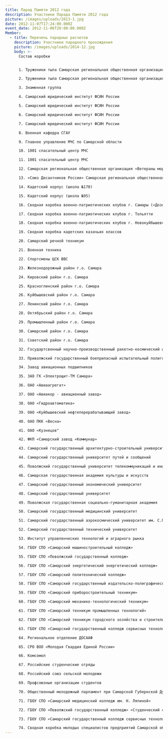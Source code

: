 ```yaml
---
title: Парад Памяти 2012 года
description: Участники Парада Памяти 2012 года
picture: /images/uploads/2013-1.jpg
date: 2012-11-07T17:24:00.000Z
event_date: 2012-11-06T20:00:00.000Z
Member:
  - title: Перечень парадных расчетов
    description: Участники парадного прохождения
    picture: /images/uploads/2014-12.jpg
    body: >-
      Состав коробки


      1. Труженики тыла Самарская региональная общественная организация «Труженики тыла и ветераны труда»

      2. Труженики тыла Самарская региональная общественная организация «Труженики тыла и ветераны труда»

      3. Знаменная группа 

      4. Самарский юридический институт ФСИН России

      5. Самарский юридический институт ФСИН России

      6. Самарский юридический институт ФСИН России

      7. Самарский юридический институт ФСИН России

      8. Военная кафедра СГАУ

      9. Главное управление МЧС по Самарской области

      10. 1001 спасательный центр МЧС

      11. 1001 спасательный центр МЧС

      12. Самарская региональная общественная организация «Ветераны морской пехоты и спецназа ВМФ»

      13. «Союз Десантников России» Самарская региональная общественная организация Союз ветеранов ВДВ и войск специального назначения

      14. Кадетский корпус (школа №170)

      15. Кадетский корпус (школа №95)

      16. Сводная коробка военно-патриотических клубов г. Самары («Дозор», «Гранит»)

      17. Сводная коробка военно-патриотических клубов г. Тольятти

      18. Сводная коробка военно-патриотических клубов г. Новокуйбышевска и г. Кинель

      19. Сводная коробка кадетских казачьих классов

      20. Самарский речной техникум

      21. Военная техника

      22. Спортсмены ЦСК ВВС

      23. Железнодорожный район г.о. Самара

      24. Кировский район г.о. Самара

      25. Красноглинский район г.о. Самара

      26. Куйбышевский район г.о. Самара

      27. Ленинский район г.о. Самара

      28. Октябрьский район г.о. Самара

      29. Промышленный район г.о. Самара

      30. Самарский район г.о. Самара

      31. Советский район г.о. Самара

      32. Государтсвенный научно-производственный ракетно-космический центр «ЦСКБ Прогресс»

      33. Приволжский государственный боеприпасный испытательный полигон

      34. Завод авиационных подшипников

      35. ЗАО ГК «Электрощит-ТМ Самара»

      36. ОАО «Авиаагрегат»

      37. ОАО «Авиакор - авиационный завод»

      38. ОАО «Гидроавтоматика»

      39. ОАО «Куйбышевский нефтеперерабатывающий завод»

      40. ОАО ПКК «Весна»

      41. ОАО «Кузнецов"

      42. ФКП «Самарский завод «Коммунар»

      43. Самарский государственный архитектурно-строительный университет

      44. Самарский государственный университет путей и сообщений

      45. Поволжский государственный университет телекоммуникаций и информатики

      46. Самарская государственная академия культуры и искусств

      47. Самарский государственный экономический университет

      48. Самарский государственный университет

      49. Поволжская государственная социально-гуманитарная академия

      50. Самарский государственный медицинский университет

      51. Самарский государственный аэрокосмический университет им. С.П. Королева

      52. Самарский государственный технический университет

      53. Институт управленческих технологий и аграрного рынка

      54. ГБОУ СПО «Самарский машиностроительный колледж»

      55. ГБОУ СПО «Поволжский государственный колледж»

      56. ГБОУ СПО «Самарский энергетический энергетический колледж»

      57. ГБОУ СПО «Самарский политехнический колледж»

      58. ГБОУ СПО «Самарский государственный издательско-полиграфический техникум»

      59. ГБОУ СПО «Самарский приборостроительный техникум»

      60. ГБОУ СПО «Самарский механико-технологический техникум»

      61. ГБОУ СПО «Самарский техникум промышленных технологий»

      62. ГБОУ СПО «Самарский техникум городского хозяйства и строительных технологий им. П. Мачнева»

      63. ГБОУ СПО «Самарский государственный колледж сервисных технологий и дизайна»

      64. Региональное отделение ДОСААФ

      65. СРО ВОО «Молодая Гвардия Единой России»

      66. Комсомол

      67. Российские студенческие отряды

      68. Российский союз сельской молодежи

      69. Профсоюзные организации студентов

      70. Общественный молодежный парламент при Самарской Губернской Думе

      71. ГБОУ СПО «Самарский медицинский колледж им. Н. Ляпиной»

      72. ГБОУ СПО «Поволжский государственный колледж» «Студенческий совет»

      73. ГБОУ СПО «Самарский государственный колледж сервисных технологий и дизайна» «Студенческий совет»

      74. Сводная коробка молодых специалистов предприятий Самарской области
---
```

